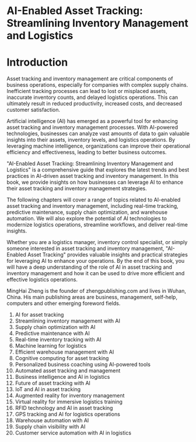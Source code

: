 # AI-Enabled Asset Tracking: Streamlining Inventory Management and Logistics

# Introduction

Asset tracking and inventory management are critical components of business operations, especially for companies with complex supply chains. Inefficient tracking processes can lead to lost or misplaced assets, inaccurate inventory counts, and delayed logistics operations. This can ultimately result in reduced productivity, increased costs, and decreased customer satisfaction.

Artificial intelligence (AI) has emerged as a powerful tool for enhancing asset tracking and inventory management processes. With AI-powered technologies, businesses can analyze vast amounts of data to gain valuable insights into their assets, inventory levels, and logistics operations. By leveraging machine intelligence, organizations can improve their operational efficiency and effectiveness, leading to better business outcomes.

"AI-Enabled Asset Tracking: Streamlining Inventory Management and Logistics" is a comprehensive guide that explores the latest trends and best practices in AI-driven asset tracking and inventory management. In this book, we provide insights on how businesses can leverage AI to enhance their asset tracking and inventory management strategies.

The following chapters will cover a range of topics related to AI-enabled asset tracking and inventory management, including real-time tracking, predictive maintenance, supply chain optimization, and warehouse automation. We will also explore the potential of AI technologies to modernize logistics operations, streamline workflows, and deliver real-time insights.

Whether you are a logistics manager, inventory control specialist, or simply someone interested in asset tracking and inventory management, "AI-Enabled Asset Tracking" provides valuable insights and practical strategies for leveraging AI to enhance your operations. By the end of this book, you will have a deep understanding of the role of AI in asset tracking and inventory management and how it can be used to drive more efficient and effective logistics operations.

MingHai Zheng is the founder of zhengpublishing.com and lives in Wuhan, China. His main publishing areas are business, management, self-help, computers and other emerging foreword fields.



1. AI for asset tracking
2. Streamlining inventory management with AI
3. Supply chain optimization with AI
4. Predictive maintenance with AI
5. Real-time inventory tracking with AI
6. Machine learning for logistics
7. Efficient warehouse management with AI
8. Cognitive computing for asset tracking
9. Personalized business coaching using AI-powered tools
10. Automated asset tracking and management
11. Business intelligence and AI in logistics
12. Future of asset tracking with AI
13. IoT and AI in asset tracking
14. Augmented reality for inventory management
15. Virtual reality for immersive logistics training
16. RFID technology and AI in asset tracking
17. GPS tracking and AI for logistics operations
18. Warehouse automation with AI
19. Supply chain visibility with AI
20. Customer service automation with AI in logistics

